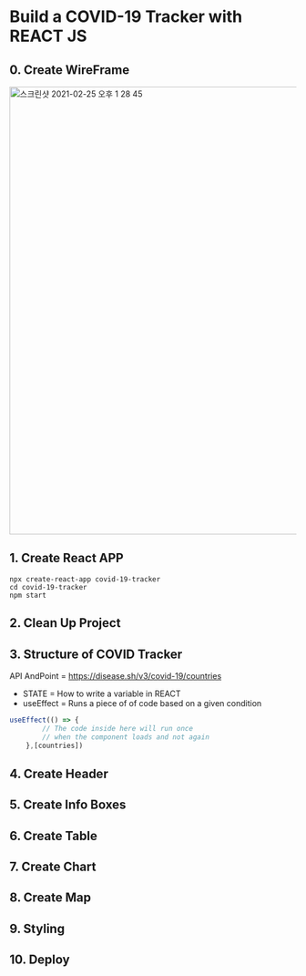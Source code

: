 # Build a COVID-19 Tracker with REACT JS 

## 0. Create WireFrame

<img width="786" alt="스크린샷 2021-02-25 오후 1 28 45" src="https://user-images.githubusercontent.com/70752848/109103099-8f0bfc00-776d-11eb-940b-c4a87279c37e.png">

## 1. Create React APP 

```angular2html
npx create-react-app covid-19-tracker
cd covid-19-tracker
npm start
```

## 2. Clean Up Project 


## 3. Structure of COVID Tracker 

API AndPoint = https://disease.sh/v3/covid-19/countries

- STATE = How to write a variable in REACT
- useEffect = Runs a piece of of code based on a given condition
```js
useEffect(() => {
        // The code inside here will run once
        // when the component loads and not again
    },[countries])

```

## 4. Create Header 

## 5. Create Info Boxes 

## 6. Create Table

## 7. Create Chart

## 8. Create Map 

## 9. Styling 

## 10. Deploy 